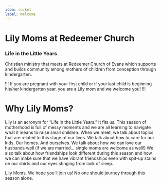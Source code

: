 ```yaml
---
icon: rocket
label: Welcome
---
```


# Lily Moms at Redeemer Church

### Life in the Little Years
Christian ministry that meets at Redeemer Church of Evans which supports and builds community among mothers of children from conception through kindergarten.

!!!
If you are pregnant with your first child or if your last child is beginning his/her kindergarten year, you are a Lily mom and we welcome you!
!!!

# Why Lily Moms?

Lily is an acronym for “Life in the Little Years.” It fits us. This season of motherhood is full of messy moments and we are all learning to navigate what it means to raise small children. When we meet, we talk about topics that are related to this stage of our lives. We talk about how to care for our kids. Our homes. And ourselves. We talk about how we can love our husbands well (if we are married… single moms are welcome as well!) We also talk about how friendships look different during this season and how we can make sure that we have vibrant friendships even with spit-up stains on our shirts and our eyes stinging from lack of sleep.

Lily Moms. We hope you’ll join us! No one should journey through this season alone.



